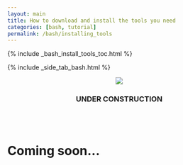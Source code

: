 ```yaml
---
layout: main
title: How to download and install the tools you need
categories: [bash, tutorial]
permalink: /bash/installing_tools
---
```


{% include _bash_install_tools_toc.html %}

{% include _side_tab_bash.html %}

<center><img src="{{ site.url }}/images/under_construction.jpeg"></center>
<center><h3>UNDER CONSTRUCTION</h3></center>
<br>
<br>

# Coming soon...
